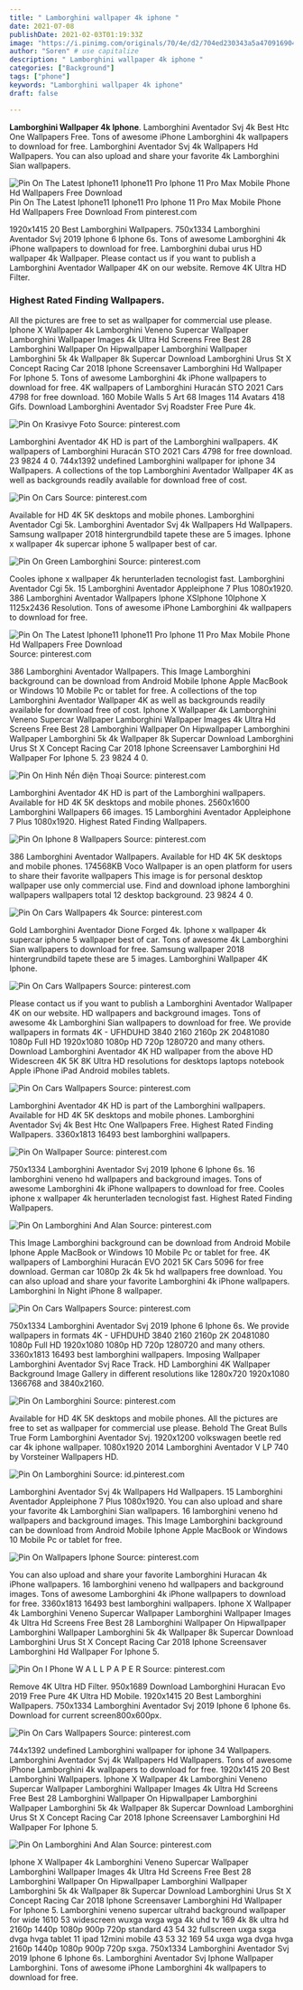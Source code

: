 ```yaml
---
title: " Lamborghini wallpaper 4k iphone "
date: 2021-07-08
publishDate: 2021-02-03T01:19:33Z
image: "https://i.pinimg.com/originals/70/4e/d2/704ed230343a5a470916904d7349b7d9.jpg"
author: "Soren" # use capitalize
description: " Lamborghini wallpaper 4k iphone "
categories: ["Background"]
tags: ["phone"]
keywords: "Lamborghini wallpaper 4k iphone"
draft: false

---
```



**Lamborghini Wallpaper 4k Iphone**. Lamborghini Aventador Svj 4k Best Htc One Wallpapers Free. Tons of awesome iPhone Lamborghini 4k wallpapers to download for free. Lamborghini Aventador Svj 4k Wallpapers Hd Wallpapers. You can also upload and share your favorite 4k Lamborghini Sian wallpapers.

![Pin On The Latest Iphone11 Iphone11 Pro Iphone 11 Pro Max Mobile Phone Hd Wallpapers Free Download](https://i.pinimg.com/originals/e8/b0/b5/e8b0b5745b7dc27e0047879f4429dbb5.png "Pin On The Latest Iphone11 Iphone11 Pro Iphone 11 Pro Max Mobile Phone Hd Wallpapers Free Download")
Pin On The Latest Iphone11 Iphone11 Pro Iphone 11 Pro Max Mobile Phone Hd Wallpapers Free Download From pinterest.com


1920x1415 20 Best Lamborghini Wallpapers. 750x1334 Lamborghini Aventador Svj 2019 Iphone 6 Iphone 6s. Tons of awesome Lamborghini 4k iPhone wallpapers to download for free. Lamborghini dubai urus HD wallpaper 4k Wallpaper. Please contact us if you want to publish a Lamborghini Aventador Wallpaper 4K on our website. Remove 4K Ultra HD Filter.

### Highest Rated Finding Wallpapers.

All the pictures are free to set as wallpaper for commercial use please. Iphone X Wallpaper 4k Lamborghini Veneno Supercar Wallpaper Lamborghini Wallpaper Images 4k Ultra Hd Screens Free Best 28 Lamborghini Wallpaper On Hipwallpaper Lamborghini Wallpaper Lamborghini 5k 4k Wallpaper 8k Supercar Download Lamborghini Urus St X Concept Racing Car 2018 Iphone Screensaver Lamborghini Hd Wallpaper For Iphone 5. Tons of awesome Lamborghini 4k iPhone wallpapers to download for free. 4K wallpapers of Lamborghini Huracán STO 2021 Cars 4798 for free download. 160 Mobile Walls 5 Art 68 Images 114 Avatars 418 Gifs. Download Lamborghini Aventador Svj Roadster Free Pure 4k.


![Pin On Krasivye Foto](https://i.pinimg.com/originals/97/2d/9c/972d9c50ed2a62f367498577d6ec89a6.jpg "Pin On Krasivye Foto")
Source: pinterest.com

Lamborghini Aventador 4K HD is part of the Lamborghini wallpapers. 4K wallpapers of Lamborghini Huracán STO 2021 Cars 4798 for free download. 23 9824 4 0. 744x1392 undefined Lamborghini wallpaper for iphone 34 Wallpapers. A collections of the top Lamborghini Aventador Wallpaper 4K as well as backgrounds readily available for download free of cost.

![Pin On Cars](https://i.pinimg.com/originals/ff/db/fb/ffdbfbf06c7bd30a5f30f6ba0e601606.jpg "Pin On Cars")
Source: pinterest.com

Available for HD 4K 5K desktops and mobile phones. Lamborghini Aventador Cgi 5k. Lamborghini Aventador Svj 4k Wallpapers Hd Wallpapers. Samsung wallpaper 2018 hintergrundbild tapete these are 5 images. Iphone x wallpaper 4k supercar iphone 5 wallpaper best of car.

![Pin On Green Lamborghini](https://i.pinimg.com/736x/d7/fc/a8/d7fca8564e44015d1d3fffcd1da40116.jpg "Pin On Green Lamborghini")
Source: pinterest.com

Cooles iphone x wallpaper 4k herunterladen tecnologist fast. Lamborghini Aventador Cgi 5k. 15 Lamborghini Aventador Appleiphone 7 Plus 1080x1920. 386 Lamborghini Aventador Wallpapers Iphone XSIphone 10Iphone X 1125x2436 Resolution. Tons of awesome iPhone Lamborghini 4k wallpapers to download for free.

![Pin On The Latest Iphone11 Iphone11 Pro Iphone 11 Pro Max Mobile Phone Hd Wallpapers Free Download](https://i.pinimg.com/originals/e8/b0/b5/e8b0b5745b7dc27e0047879f4429dbb5.png "Pin On The Latest Iphone11 Iphone11 Pro Iphone 11 Pro Max Mobile Phone Hd Wallpapers Free Download")
Source: pinterest.com

386 Lamborghini Aventador Wallpapers. This Image Lamborghini background can be download from Android Mobile Iphone Apple MacBook or Windows 10 Mobile Pc or tablet for free. A collections of the top Lamborghini Aventador Wallpaper 4K as well as backgrounds readily available for download free of cost. Iphone X Wallpaper 4k Lamborghini Veneno Supercar Wallpaper Lamborghini Wallpaper Images 4k Ultra Hd Screens Free Best 28 Lamborghini Wallpaper On Hipwallpaper Lamborghini Wallpaper Lamborghini 5k 4k Wallpaper 8k Supercar Download Lamborghini Urus St X Concept Racing Car 2018 Iphone Screensaver Lamborghini Hd Wallpaper For Iphone 5. 23 9824 4 0.

![Pin On Hinh Nền điện Thoại](https://i.pinimg.com/originals/4b/f7/32/4bf732a6e915c50564fed0907e182a79.jpg "Pin On Hinh Nền điện Thoại")
Source: pinterest.com

Lamborghini Aventador 4K HD is part of the Lamborghini wallpapers. Available for HD 4K 5K desktops and mobile phones. 2560x1600 Lamborghini Wallpapers 66 images. 15 Lamborghini Aventador Appleiphone 7 Plus 1080x1920. Highest Rated Finding Wallpapers.

![Pin On Iphone 8 Wallpapers](https://i.pinimg.com/originals/66/ac/71/66ac71deb978ee23d50dd175f50d76b3.jpg "Pin On Iphone 8 Wallpapers")
Source: pinterest.com

386 Lamborghini Aventador Wallpapers. Available for HD 4K 5K desktops and mobile phones. 174568KB Voco Wallpaper is an open platform for users to share their favorite wallpapers This image is for personal desktop wallpaper use only commercial use. Find and download iphone lamborghini wallpapers wallpapers total 12 desktop background. 23 9824 4 0.

![Pin On Cars Wallpapers 4k](https://i.pinimg.com/originals/e0/b6/19/e0b619bb4def29cc007fba6c9b74cf99.jpg "Pin On Cars Wallpapers 4k")
Source: pinterest.com

Gold Lamborghini Aventador Dione Forged 4k. Iphone x wallpaper 4k supercar iphone 5 wallpaper best of car. Tons of awesome 4k Lamborghini Sian wallpapers to download for free. Samsung wallpaper 2018 hintergrundbild tapete these are 5 images. Lamborghini Wallpaper 4K Iphone.

![Pin On Cars Wallpapers](https://i.pinimg.com/originals/68/e4/2b/68e42ba0c35e91b66e4c3b649ec0d6d9.jpg "Pin On Cars Wallpapers")
Source: pinterest.com

Please contact us if you want to publish a Lamborghini Aventador Wallpaper 4K on our website. HD wallpapers and background images. Tons of awesome 4k Lamborghini Sian wallpapers to download for free. We provide wallpapers in formats 4K - UFHDUHD 3840 2160 2160p 2K 20481080 1080p Full HD 1920x1080 1080p HD 720p 1280720 and many others. Download Lamborghini Aventador 4K HD wallpaper from the above HD Widescreen 4K 5K 8K Ultra HD resolutions for desktops laptops notebook Apple iPhone iPad Android mobiles tablets.

![Pin On Cars Wallpapers](https://i.pinimg.com/736x/bb/ec/50/bbec50c3aa735efe0eea5e892d9ce182.jpg "Pin On Cars Wallpapers")
Source: pinterest.com

Lamborghini Aventador 4K HD is part of the Lamborghini wallpapers. Available for HD 4K 5K desktops and mobile phones. Lamborghini Aventador Svj 4k Best Htc One Wallpapers Free. Highest Rated Finding Wallpapers. 3360x1813 16493 best lamborghini wallpapers.

![Pin On Wallpaper](https://i.pinimg.com/originals/69/78/b1/6978b1097fb085040dabd8700a34811b.jpg "Pin On Wallpaper")
Source: pinterest.com

750x1334 Lamborghini Aventador Svj 2019 Iphone 6 Iphone 6s. 16 lamborghini veneno hd wallpapers and background images. Tons of awesome Lamborghini 4k iPhone wallpapers to download for free. Cooles iphone x wallpaper 4k herunterladen tecnologist fast. Highest Rated Finding Wallpapers.

![Pin On Lamborghini And Alan](https://i.pinimg.com/originals/e9/ce/2c/e9ce2ccaacca49d17f8ac6888b3a171b.jpg "Pin On Lamborghini And Alan")
Source: pinterest.com

This Image Lamborghini background can be download from Android Mobile Iphone Apple MacBook or Windows 10 Mobile Pc or tablet for free. 4K wallpapers of Lamborghini Huracán EVO 2021 5K Cars 5096 for free download. German car 1080p 2k 4k 5k hd wallpapers free download. You can also upload and share your favorite Lamborghini 4k iPhone wallpapers. Lamborghini In Night iPhone 8 wallpaper.

![Pin On Cars Wallpapers](https://i.pinimg.com/originals/dd/1e/5d/dd1e5d3d11de66bbdb27c4d46c36c2c3.jpg "Pin On Cars Wallpapers")
Source: pinterest.com

750x1334 Lamborghini Aventador Svj 2019 Iphone 6 Iphone 6s. We provide wallpapers in formats 4K - UFHDUHD 3840 2160 2160p 2K 20481080 1080p Full HD 1920x1080 1080p HD 720p 1280720 and many others. 3360x1813 16493 best lamborghini wallpapers. Imposing Wallpaper Lamborghini Aventador Svj Race Track. HD Lamborghini 4K Wallpaper Background Image Gallery in different resolutions like 1280x720 1920x1080 1366768 and 3840x2160.

![Pin On Lamborghini](https://i.pinimg.com/originals/e7/9e/69/e79e69e53c2895e7c5c1baab6ae1c607.jpg "Pin On Lamborghini")
Source: pinterest.com

Available for HD 4K 5K desktops and mobile phones. All the pictures are free to set as wallpaper for commercial use please. Behold The Great Bulls True Form Lamborghini Aventador Svj. 1920x1200 volkswagen beetle red car 4k iphone wallpaper. 1080x1920 2014 Lamborghini Aventador V LP 740 by Vorsteiner Wallpapers HD.

![Pin On Lamborghini](https://i.pinimg.com/originals/95/07/84/950784252f31d3d15fb342839da631e4.jpg "Pin On Lamborghini")
Source: id.pinterest.com

Lamborghini Aventador Svj 4k Wallpapers Hd Wallpapers. 15 Lamborghini Aventador Appleiphone 7 Plus 1080x1920. You can also upload and share your favorite 4k Lamborghini Sian wallpapers. 16 lamborghini veneno hd wallpapers and background images. This Image Lamborghini background can be download from Android Mobile Iphone Apple MacBook or Windows 10 Mobile Pc or tablet for free.

![Pin On Wallpapers Iphone](https://i.pinimg.com/originals/19/df/1c/19df1c2292fea667c8b715d32c4ab529.jpg "Pin On Wallpapers Iphone")
Source: pinterest.com

You can also upload and share your favorite Lamborghini Huracan 4k iPhone wallpapers. 16 lamborghini veneno hd wallpapers and background images. Tons of awesome Lamborghini 4k iPhone wallpapers to download for free. 3360x1813 16493 best lamborghini wallpapers. Iphone X Wallpaper 4k Lamborghini Veneno Supercar Wallpaper Lamborghini Wallpaper Images 4k Ultra Hd Screens Free Best 28 Lamborghini Wallpaper On Hipwallpaper Lamborghini Wallpaper Lamborghini 5k 4k Wallpaper 8k Supercar Download Lamborghini Urus St X Concept Racing Car 2018 Iphone Screensaver Lamborghini Hd Wallpaper For Iphone 5.

![Pin On I Phone W A L L P A P E R](https://i.pinimg.com/originals/76/01/8e/76018ebd6729bc10e83420138f71bf67.jpg "Pin On I Phone W A L L P A P E R")
Source: pinterest.com

Remove 4K Ultra HD Filter. 950x1689 Download Lamborghini Huracan Evo 2019 Free Pure 4K Ultra HD Mobile. 1920x1415 20 Best Lamborghini Wallpapers. 750x1334 Lamborghini Aventador Svj 2019 Iphone 6 Iphone 6s. Download for current screen800x600px.

![Pin On Cars Wallpapers](https://i.pinimg.com/originals/31/b7/c3/31b7c3c14a48887d1db330f30ee2f91b.jpg "Pin On Cars Wallpapers")
Source: pinterest.com

744x1392 undefined Lamborghini wallpaper for iphone 34 Wallpapers. Lamborghini Aventador Svj 4k Wallpapers Hd Wallpapers. Tons of awesome iPhone Lamborghini 4k wallpapers to download for free. 1920x1415 20 Best Lamborghini Wallpapers. Iphone X Wallpaper 4k Lamborghini Veneno Supercar Wallpaper Lamborghini Wallpaper Images 4k Ultra Hd Screens Free Best 28 Lamborghini Wallpaper On Hipwallpaper Lamborghini Wallpaper Lamborghini 5k 4k Wallpaper 8k Supercar Download Lamborghini Urus St X Concept Racing Car 2018 Iphone Screensaver Lamborghini Hd Wallpaper For Iphone 5.

![Pin On Lamborghini And Alan](https://i.pinimg.com/originals/70/4e/d2/704ed230343a5a470916904d7349b7d9.jpg "Pin On Lamborghini And Alan")
Source: pinterest.com

Iphone X Wallpaper 4k Lamborghini Veneno Supercar Wallpaper Lamborghini Wallpaper Images 4k Ultra Hd Screens Free Best 28 Lamborghini Wallpaper On Hipwallpaper Lamborghini Wallpaper Lamborghini 5k 4k Wallpaper 8k Supercar Download Lamborghini Urus St X Concept Racing Car 2018 Iphone Screensaver Lamborghini Hd Wallpaper For Iphone 5. Lamborghini veneno supercar ultrahd background wallpaper for wide 1610 53 widescreen wuxga wxga wga 4k uhd tv 169 4k 8k ultra hd 2160p 1440p 1080p 900p 720p standard 43 54 32 fullscreen uxga sxga dvga hvga tablet 11 ipad 12mini mobile 43 53 32 169 54 uxga wga dvga hvga 2160p 1440p 1080p 900p 720p sxga. 750x1334 Lamborghini Aventador Svj 2019 Iphone 6 Iphone 6s. Lamborghini Aventador Svj Iphone Wallpaper Lamborghini. Tons of awesome iPhone Lamborghini 4k wallpapers to download for free.

